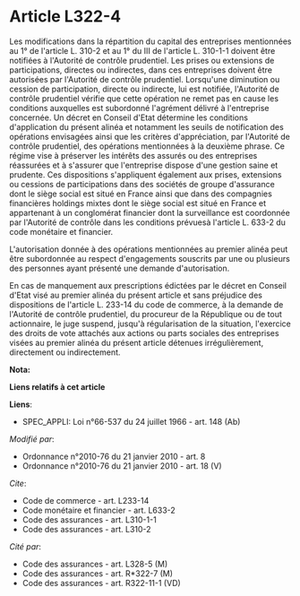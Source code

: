 # Article L322-4

Les modifications dans la répartition du capital des entreprises mentionnées au 1° de l'article L. 310-2 et au 1° du III de
l'article L. 310-1-1 doivent être notifiées à l'Autorité de contrôle prudentiel. Les prises ou extensions de participations,
directes ou indirectes, dans ces entreprises doivent être autorisées par l'Autorité de contrôle prudentiel. Lorsqu'une
diminution ou cession de participation, directe ou indirecte, lui est notifiée, l'Autorité de contrôle prudentiel vérifie que
cette opération ne remet pas en cause les conditions auxquelles est subordonné l'agrément délivré à l'entreprise concernée.
Un décret en Conseil d'Etat détermine les conditions d'application du présent alinéa et notamment les seuils de notification
des opérations envisagées ainsi que les critères d'appréciation, par l'Autorité de contrôle prudentiel, des opérations
mentionnées à la deuxième phrase. Ce régime vise à préserver les intérêts des assurés ou des entreprises réassurées et à
s'assurer que l'entreprise dispose d'une gestion saine et prudente. Ces dispositions s'appliquent également aux prises,
extensions ou cessions de participations dans des sociétés de groupe d'assurance dont le siège social est situé en France
ainsi que dans des compagnies financières holdings mixtes dont le siège social est situé en France et appartenant à un
conglomérat financier dont la surveillance est coordonnée par l'Autorité de contrôle dans les conditions prévuesà l'article
L. 633-2 du code monétaire et financier.

L'autorisation donnée à des opérations mentionnées au premier alinéa peut être subordonnée au respect d'engagements souscrits
par une ou plusieurs des personnes ayant présenté une demande d'autorisation. 

En cas de manquement aux prescriptions édictées par le décret en Conseil d'Etat visé au premier alinéa du présent article et
sans préjudice des dispositions de l'article L. 233-14 du code de commerce, à la demande de l'Autorité de contrôle
prudentiel, du procureur de la République ou de tout actionnaire, le juge suspend, jusqu'à régularisation de la situation,
l'exercice des droits de vote attachés aux actions ou parts sociales des entreprises visées au premier alinéa du présent
article détenues irrégulièrement, directement ou indirectement.

**Nota:**



**Liens relatifs à cet article**

**Liens**:

  - SPEC_APPLI: Loi n°66-537 du 24 juillet 1966 - art. 148 (Ab)

_Modifié par_:

  - Ordonnance n°2010-76 du 21 janvier 2010 - art. 8
  - Ordonnance n°2010-76 du 21 janvier 2010 - art. 18 (V)

_Cite_:

  - Code de commerce - art. L233-14
  - Code monétaire et financier - art. L633-2
  - Code des assurances - art. L310-1-1
  - Code des assurances - art. L310-2

_Cité par_:

  - Code des assurances - art. L328-5 (M)
  - Code des assurances - art. R*322-7 (M)
  - Code des assurances - art. R322-11-1 (VD)
